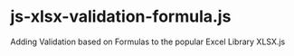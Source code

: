 # js-xlsx-validation-formula.js
Adding Validation based on Formulas to the popular Excel Library XLSX.js
